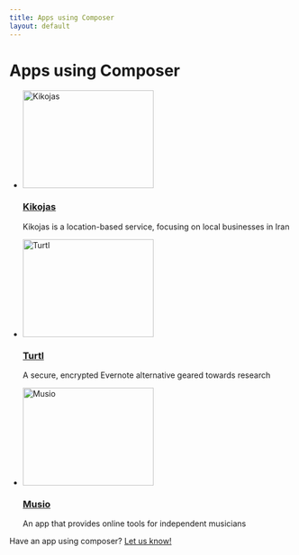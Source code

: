 ```yaml
---
title: Apps using Composer
layout: default
---
```


# Apps using Composer

<ul class="apps clear">
    <li>
        <a href="http://kikojas.com">
            <img src="/composer.js/images/apps/kikojas.jpg" width="232" height="174" alt="Kikojas">
        </a>
        <h3><a href="http://kikojas.com">Kikojas</a></h3>
        <p>Kikojas is a location-based service, focusing on local businesses in Iran</p>
    </li>
    <li>
        <a href="https://turtl.it">
            <img src="/composer.js/images/apps/turtl.jpg" width="232" height="174" alt="Turtl">
        </a>
        <h3><a href="https://turtl.it">Turtl</a></h3>
        <p>A secure, encrypted Evernote alternative geared towards research</p>
    </li>
    <li>
        <a href="http://musio.com">
            <img src="/composer.js/images/apps/musio.jpg" width="232" height="174" alt="Musio">
        </a>
        <h3><a href="https://musio.com">Musio</a></h3>
        <p>An app that provides online tools for independent musicians</p>
    </li>
</ul>

Have an app using composer? [Let us know!](mailto:andrew@lyonbros.com)


